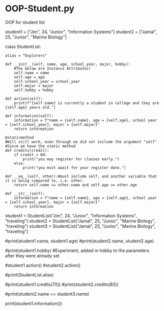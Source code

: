 # OOP-Student.py
OOP for student list


student1 = ["Jim", 24, "Junior", "Information Systems"]
student2 = ["Jamal", 25, "Junior", "Marine Biology"]

class StudentList:

    alias = "Explorers"

    def __init__(self, name, age, school_year, major, hobby):
        #The below are Instance Attributes!
        self.name = name
        self.age = age
        self.school_year = school_year
        self.major = major
        self.hobby = hobby
    
    def action(self):
        print(f"{self.name} is currently a student in college and they are {self.age} years old.")

    def information(self):
        information = f"name = {self.name}, age = {self.age}, school year = {self.school_year}, major = {self.major}"
        return information

    @staticmethod
    #Will still work, even through we did not include the argument "self"
    #Since we have the static method
    def credits(credit):
        if credit > 60:
            print("you may register for classes early.")
        else:
            print("you must await for your register date.")
    
    def __eq__(self, other):#must include self, and another variable that it is being compared to, i.e. other.
        return self.name == other.name and self.age == other.age

    def __str__(self):
        information = f"name = {self.name}, age = {self.age}, school year = {self.school_year}, major = {self.major}"
        return information




student1 = StudentList("Jim", 24, "Junior", "Information Systems", "traveling")
student2 = StudentList("Jamal", 25, "Junior", "Marine Biology", "traveling")
student3 = StudentList("Jamal", 25, "Junior", "Marine Biology", "traveling")


#print(student1.name, student1.age)
#print(student2.name, student2.age)

#print(student1.hobby) #Experiment, added in hobby to the parameters after they were already set

#student1.action()
#student2.action()

#print(StudentList.alias)

#print(student1.credits(70)) 
#print(student2.credits(80))

#print(student2.name == student3.name)

print(student1.information())
